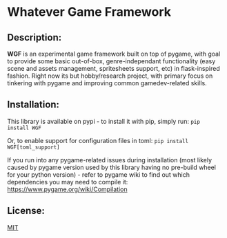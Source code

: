 # Whatever Game Framework

## Description:

**WGF** is an experimental game framework built on top of pygame, with goal to
provide some basic out-of-box, genre-independant functionality (easy scene and
assets management, spritesheets support, etc) in flask-inspired fashion. Right
now its but hobby/research project, with primary focus on tinkering with pygame
and improving common gamedev-related skills.

## Installation:

This library is available on pypi - to install it with pip, simply run:
`pip install WGF`

Or, to enable support for configuration files in toml:
`pip install WGF[toml_support]`

If you run into any pygame-related issues during installation (most likely 
caused by pygame version used by this library having no pre-build wheel for 
your python version) - refer to pygame wiki to find out which dependencies 
you may need to compile it: https://www.pygame.org/wiki/Compilation

## License:

[MIT](LICENSE)
